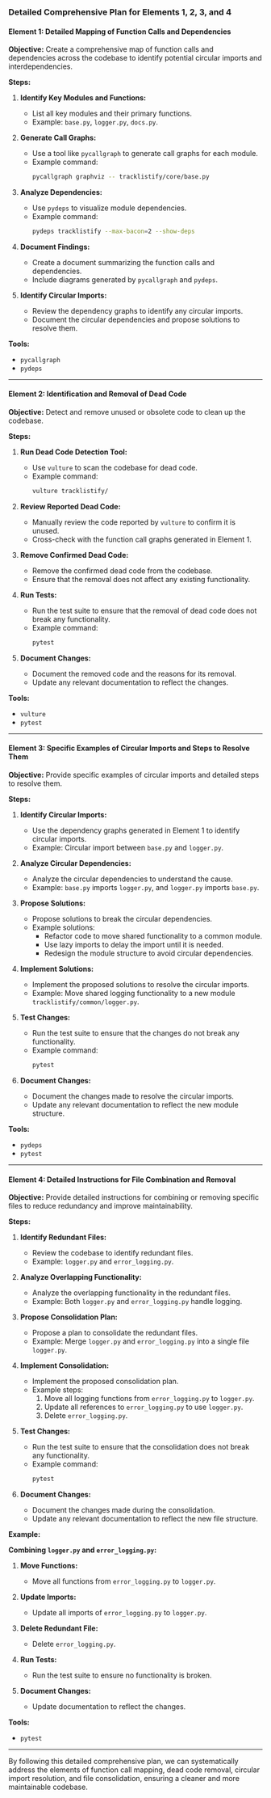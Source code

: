 ### Detailed Comprehensive Plan for Elements 1, 2, 3, and 4

#### Element 1: Detailed Mapping of Function Calls and Dependencies

**Objective:** Create a comprehensive map of function calls and dependencies across the codebase to identify potential circular imports and interdependencies.

**Steps:**

1. **Identify Key Modules and Functions:**
    - List all key modules and their primary functions.
    - Example: `base.py`, `logger.py`, `docs.py`.

2. **Generate Call Graphs:**
    - Use a tool like `pycallgraph` to generate call graphs for each module.
    - Example command:
      ```bash
      pycallgraph graphviz -- tracklistify/core/base.py
      ```

3. **Analyze Dependencies:**
    - Use `pydeps` to visualize module dependencies.
    - Example command:
      ```bash
      pydeps tracklistify --max-bacon=2 --show-deps
      ```

4. **Document Findings:**
    - Create a document summarizing the function calls and dependencies.
    - Include diagrams generated by `pycallgraph` and `pydeps`.

5. **Identify Circular Imports:**
    - Review the dependency graphs to identify any circular imports.
    - Document the circular dependencies and propose solutions to resolve them.

**Tools:**
- `pycallgraph`
- `pydeps`

---

#### Element 2: Identification and Removal of Dead Code

**Objective:** Detect and remove unused or obsolete code to clean up the codebase.

**Steps:**

1. **Run Dead Code Detection Tool:**
    - Use `vulture` to scan the codebase for dead code.
    - Example command:
      ```bash
      vulture tracklistify/
      ```

2. **Review Reported Dead Code:**
    - Manually review the code reported by `vulture` to confirm it is unused.
    - Cross-check with the function call graphs generated in Element 1.

3. **Remove Confirmed Dead Code:**
    - Remove the confirmed dead code from the codebase.
    - Ensure that the removal does not affect any existing functionality.

4. **Run Tests:**
    - Run the test suite to ensure that the removal of dead code does not break any functionality.
    - Example command:
      ```bash
      pytest
      ```

5. **Document Changes:**
    - Document the removed code and the reasons for its removal.
    - Update any relevant documentation to reflect the changes.

**Tools:**
- `vulture`
- `pytest`

---

#### Element 3: Specific Examples of Circular Imports and Steps to Resolve Them

**Objective:** Provide specific examples of circular imports and detailed steps to resolve them.

**Steps:**

1. **Identify Circular Imports:**
    - Use the dependency graphs generated in Element 1 to identify circular imports.
    - Example: Circular import between `base.py` and `logger.py`.

2. **Analyze Circular Dependencies:**
    - Analyze the circular dependencies to understand the cause.
    - Example: `base.py` imports `logger.py`, and `logger.py` imports `base.py`.

3. **Propose Solutions:**
    - Propose solutions to break the circular dependencies.
    - Example solutions:
      - Refactor code to move shared functionality to a common module.
      - Use lazy imports to delay the import until it is needed.
      - Redesign the module structure to avoid circular dependencies.

4. **Implement Solutions:**
    - Implement the proposed solutions to resolve the circular imports.
    - Example: Move shared logging functionality to a new module `tracklistify/common/logger.py`.

5. **Test Changes:**
    - Run the test suite to ensure that the changes do not break any functionality.
    - Example command:
      ```bash
      pytest
      ```

6. **Document Changes:**
    - Document the changes made to resolve the circular imports.
    - Update any relevant documentation to reflect the new module structure.

**Tools:**
- `pydeps`
- `pytest`

---

#### Element 4: Detailed Instructions for File Combination and Removal

**Objective:** Provide detailed instructions for combining or removing specific files to reduce redundancy and improve maintainability.

**Steps:**

1. **Identify Redundant Files:**
    - Review the codebase to identify redundant files.
    - Example: `logger.py` and `error_logging.py`.

2. **Analyze Overlapping Functionality:**
    - Analyze the overlapping functionality in the redundant files.
    - Example: Both `logger.py` and `error_logging.py` handle logging.

3. **Propose Consolidation Plan:**
    - Propose a plan to consolidate the redundant files.
    - Example: Merge `logger.py` and `error_logging.py` into a single file `logger.py`.

4. **Implement Consolidation:**
    - Implement the proposed consolidation plan.
    - Example steps:
      1. Move all logging functions from `error_logging.py` to `logger.py`.
      2. Update all references to `error_logging.py` to use `logger.py`.
      3. Delete `error_logging.py`.

5. **Test Changes:**
    - Run the test suite to ensure that the consolidation does not break any functionality.
    - Example command:
      ```bash
      pytest
      ```

6. **Document Changes:**
    - Document the changes made during the consolidation.
    - Update any relevant documentation to reflect the new file structure.

**Example:**

**Combining `logger.py` and `error_logging.py`:**

1. **Move Functions:**
    - Move all functions from `error_logging.py` to `logger.py`.

2. **Update Imports:**
    - Update all imports of `error_logging.py` to `logger.py`.

3. **Delete Redundant File:**
    - Delete `error_logging.py`.

4. **Run Tests:**
    - Run the test suite to ensure no functionality is broken.

5. **Document Changes:**
    - Update documentation to reflect the changes.

**Tools:**
- `pytest`

---

By following this detailed comprehensive plan, we can systematically address the elements of function call mapping, dead code removal, circular import resolution, and file consolidation, ensuring a cleaner and more maintainable codebase.
